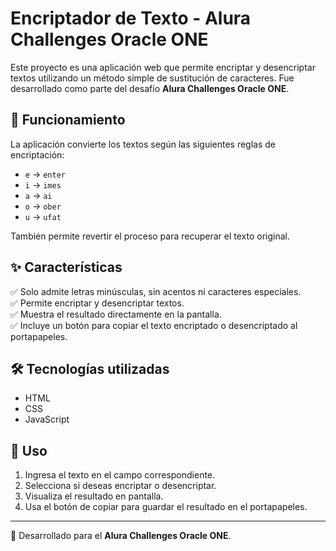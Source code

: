 # Encriptador de Texto - Alura Challenges Oracle ONE  

Este proyecto es una aplicación web que permite encriptar y desencriptar textos utilizando un método simple de sustitución de caracteres. Fue desarrollado como parte del desafío **Alura Challenges Oracle ONE**.  

## 🔐 Funcionamiento  

La aplicación convierte los textos según las siguientes reglas de encriptación:  

- `e` → `enter`  
- `i` → `imes`  
- `a` → `ai`  
- `o` → `ober`  
- `u` → `ufat`  

También permite revertir el proceso para recuperar el texto original.  

## ✨ Características  

✅ Solo admite letras minúsculas, sin acentos ni caracteres especiales.  
✅ Permite encriptar y desencriptar textos.  
✅ Muestra el resultado directamente en la pantalla.  
✅ Incluye un botón para copiar el texto encriptado o desencriptado al portapapeles.  

## 🛠️ Tecnologías utilizadas  

- HTML  
- CSS  
- JavaScript  

## 📌 Uso  

1. Ingresa el texto en el campo correspondiente.  
2. Selecciona si deseas encriptar o desencriptar.  
3. Visualiza el resultado en pantalla.  
4. Usa el botón de copiar para guardar el resultado en el portapapeles.  

---

🚀 Desarrollado para el **Alura Challenges Oracle ONE**.


